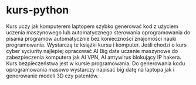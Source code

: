 # kurs-python
Kurs uczy jak komputerem laptopem szybko generować kod z użyciem uczenia maszynowego lub automatycznego sterowania oprogramowania do pisania programów automatycznie bez konieczności znajomości nauki programowania. Wystarczą te książki kursu i komputer. 
Jeśli chodzi o kurs cyber syciurity najlepiej opracować AI Big date uczenie maszynowe do zabezpieczenia komputera jak AI VPN, AI antywirus blokujący IP hakera. Kurs bezpieczeństwa jest w kursie programowania.
Do generowania kodu oprogramowania masowo wystarczy napisać big datę na laptopa jak i generowanie modeli 3D czy patentów.
